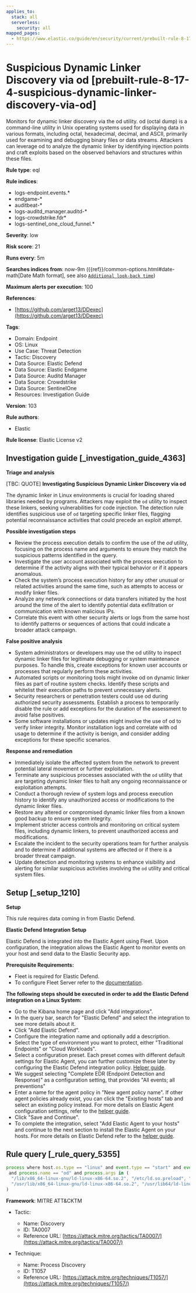 ```yaml
---
applies_to:
  stack: all
  serverless:
    security: all
mapped_pages:
  - https://www.elastic.co/guide/en/security/current/prebuilt-rule-8-17-4-suspicious-dynamic-linker-discovery-via-od.html
---
```


# Suspicious Dynamic Linker Discovery via od [prebuilt-rule-8-17-4-suspicious-dynamic-linker-discovery-via-od]

Monitors for dynamic linker discovery via the od utility. od (octal dump) is a command-line utility in Unix operating systems used for displaying data in various formats, including octal, hexadecimal, decimal, and ASCII, primarily used for examining and debugging binary files or data streams. Attackers can leverage od to analyze the dynamic linker by identifying injection points and craft exploits based on the observed behaviors and structures within these files.

**Rule type**: eql

**Rule indices**:

* logs-endpoint.events.*
* endgame-*
* auditbeat-*
* logs-auditd_manager.auditd-*
* logs-crowdstrike.fdr*
* logs-sentinel_one_cloud_funnel.*

**Severity**: low

**Risk score**: 21

**Runs every**: 5m

**Searches indices from**: now-9m ({{ref}}/common-options.html#date-math[Date Math format], see also [`Additional look-back time`](docs-content://solutions/security/detect-and-alert/create-detection-rule.md#rule-schedule))

**Maximum alerts per execution**: 100

**References**:

* [https://github.com/arget13/DDexec](https://github.com/arget13/DDexec)

**Tags**:

* Domain: Endpoint
* OS: Linux
* Use Case: Threat Detection
* Tactic: Discovery
* Data Source: Elastic Defend
* Data Source: Elastic Endgame
* Data Source: Auditd Manager
* Data Source: Crowdstrike
* Data Source: SentinelOne
* Resources: Investigation Guide

**Version**: 103

**Rule authors**:

* Elastic

**Rule license**: Elastic License v2

## Investigation guide [_investigation_guide_4363]

**Triage and analysis**

[TBC: QUOTE]
**Investigating Suspicious Dynamic Linker Discovery via od**

The dynamic linker in Linux environments is crucial for loading shared libraries needed by programs. Attackers may exploit the `od` utility to inspect these linkers, seeking vulnerabilities for code injection. The detection rule identifies suspicious use of `od` targeting specific linker files, flagging potential reconnaissance activities that could precede an exploit attempt.

**Possible investigation steps**

* Review the process execution details to confirm the use of the *od* utility, focusing on the process name and arguments to ensure they match the suspicious patterns identified in the query.
* Investigate the user account associated with the process execution to determine if the activity aligns with their typical behavior or if it appears anomalous.
* Check the system’s process execution history for any other unusual or related activities around the same time, such as attempts to access or modify linker files.
* Analyze any network connections or data transfers initiated by the host around the time of the alert to identify potential data exfiltration or communication with known malicious IPs.
* Correlate this event with other security alerts or logs from the same host to identify patterns or sequences of actions that could indicate a broader attack campaign.

**False positive analysis**

* System administrators or developers may use the od utility to inspect dynamic linker files for legitimate debugging or system maintenance purposes. To handle this, create exceptions for known user accounts or processes that regularly perform these activities.
* Automated scripts or monitoring tools might invoke od on dynamic linker files as part of routine system checks. Identify these scripts and whitelist their execution paths to prevent unnecessary alerts.
* Security researchers or penetration testers could use od during authorized security assessments. Establish a process to temporarily disable the rule or add exceptions for the duration of the assessment to avoid false positives.
* Some software installations or updates might involve the use of od to verify linker integrity. Monitor installation logs and correlate with od usage to determine if the activity is benign, and consider adding exceptions for these specific scenarios.

**Response and remediation**

* Immediately isolate the affected system from the network to prevent potential lateral movement or further exploitation.
* Terminate any suspicious processes associated with the `od` utility that are targeting dynamic linker files to halt any ongoing reconnaissance or exploitation attempts.
* Conduct a thorough review of system logs and process execution history to identify any unauthorized access or modifications to the dynamic linker files.
* Restore any altered or compromised dynamic linker files from a known good backup to ensure system integrity.
* Implement stricter access controls and monitoring on critical system files, including dynamic linkers, to prevent unauthorized access and modifications.
* Escalate the incident to the security operations team for further analysis and to determine if additional systems are affected or if there is a broader threat campaign.
* Update detection and monitoring systems to enhance visibility and alerting for similar suspicious activities involving the `od` utility and critical system files.


## Setup [_setup_1210]

**Setup**

This rule requires data coming in from Elastic Defend.

**Elastic Defend Integration Setup**

Elastic Defend is integrated into the Elastic Agent using Fleet. Upon configuration, the integration allows the Elastic Agent to monitor events on your host and send data to the Elastic Security app.

**Prerequisite Requirements:**

* Fleet is required for Elastic Defend.
* To configure Fleet Server refer to the [documentation](docs-content://reference/ingestion-tools/fleet/fleet-server.md).

**The following steps should be executed in order to add the Elastic Defend integration on a Linux System:**

* Go to the Kibana home page and click "Add integrations".
* In the query bar, search for "Elastic Defend" and select the integration to see more details about it.
* Click "Add Elastic Defend".
* Configure the integration name and optionally add a description.
* Select the type of environment you want to protect, either "Traditional Endpoints" or "Cloud Workloads".
* Select a configuration preset. Each preset comes with different default settings for Elastic Agent, you can further customize these later by configuring the Elastic Defend integration policy. [Helper guide](docs-content://solutions/security/configure-elastic-defend/configure-an-integration-policy-for-elastic-defend.md).
* We suggest selecting "Complete EDR (Endpoint Detection and Response)" as a configuration setting, that provides "All events; all preventions"
* Enter a name for the agent policy in "New agent policy name". If other agent policies already exist, you can click the "Existing hosts" tab and select an existing policy instead. For more details on Elastic Agent configuration settings, refer to the [helper guide](docs-content://reference/ingestion-tools/fleet/agent-policy.md).
* Click "Save and Continue".
* To complete the integration, select "Add Elastic Agent to your hosts" and continue to the next section to install the Elastic Agent on your hosts. For more details on Elastic Defend refer to the [helper guide](docs-content://solutions/security/configure-elastic-defend/install-elastic-defend.md).


## Rule query [_rule_query_5355]

```js
process where host.os.type == "linux" and event.type == "start" and event.action in ("exec", "exec_event", "start", "ProcessRollup2", "executed", "process_started")
 and process.name == "od" and process.args in (
  "/lib/x86_64-linux-gnu/ld-linux-x86-64.so.2", "/etc/ld.so.preload", "/lib64/ld-linux-x86-64.so.2",
  "/usr/lib/x86_64-linux-gnu/ld-linux-x86-64.so.2", "/usr/lib64/ld-linux-x86-64.so.2"
)
```

**Framework**: MITRE ATT&CKTM

* Tactic:

    * Name: Discovery
    * ID: TA0007
    * Reference URL: [https://attack.mitre.org/tactics/TA0007/](https://attack.mitre.org/tactics/TA0007/)

* Technique:

    * Name: Process Discovery
    * ID: T1057
    * Reference URL: [https://attack.mitre.org/techniques/T1057/](https://attack.mitre.org/techniques/T1057/)




